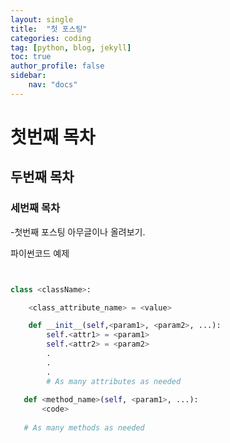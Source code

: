 ```yaml
---
layout: single
title:  "첫 포스팅"
categories: coding
tag: [python, blog, jekyll]
toc: true
author_profile: false
sidebar:
    nav: "docs"
---
```


# 첫번째 목차

## 두번째 목차

### 세번째 목차

-첫번째 포스팅 아무글이나 올려보기.

파이썬코드 예제
```python


class <className>:

    <class_attribute_name> = <value>

    def __init__(self,<param1>, <param2>, ...):
        self.<attr1> = <param1>
        self.<attr2> = <param2>
        .
        .
        .
        # As many attributes as needed
    
   def <method_name>(self, <param1>, ...):
       <code>
       
   # As many methods as needed

   ```